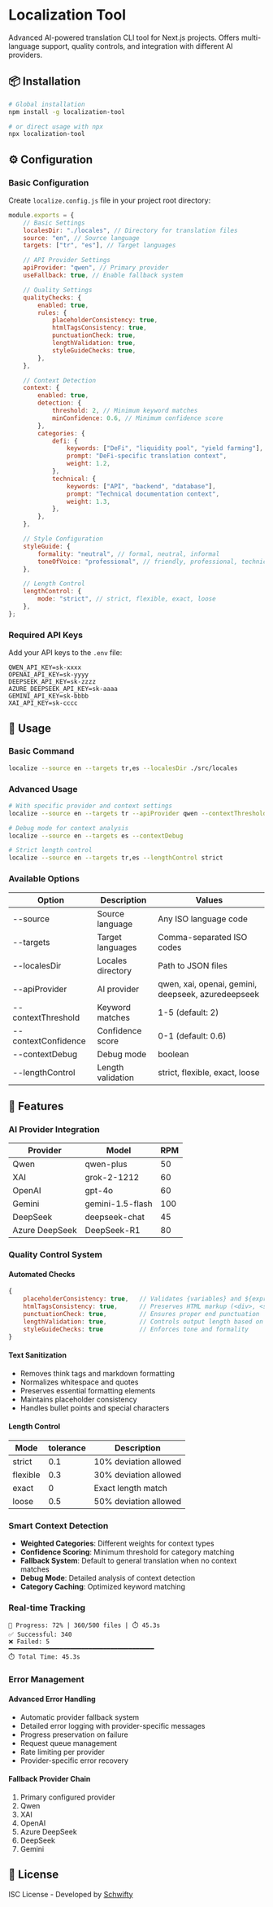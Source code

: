 # Localization Tool

Advanced AI-powered translation CLI tool for Next.js projects. Offers multi-language support, quality controls, and integration with different AI providers.

## 📦 Installation

```bash
# Global installation
npm install -g localization-tool

# or direct usage with npx
npx localization-tool
```

## ⚙️ Configuration

### Basic Configuration

Create `localize.config.js` file in your project root directory:

```javascript
module.exports = {
	// Basic Settings
	localesDir: "./locales", // Directory for translation files
	source: "en", // Source language
	targets: ["tr", "es"], // Target languages

	// API Provider Settings
	apiProvider: "qwen", // Primary provider
	useFallback: true, // Enable fallback system

	// Quality Settings
	qualityChecks: {
		enabled: true,
		rules: {
			placeholderConsistency: true,
			htmlTagsConsistency: true,
			punctuationCheck: true,
			lengthValidation: true,
			styleGuideChecks: true,
		},
	},

	// Context Detection
	context: {
		enabled: true,
		detection: {
			threshold: 2, // Minimum keyword matches
			minConfidence: 0.6, // Minimum confidence score
		},
		categories: {
			defi: {
				keywords: ["DeFi", "liquidity pool", "yield farming"],
				prompt: "DeFi-specific translation context",
				weight: 1.2,
			},
			technical: {
				keywords: ["API", "backend", "database"],
				prompt: "Technical documentation context",
				weight: 1.3,
			},
		},
	},

	// Style Configuration
	styleGuide: {
		formality: "neutral", // formal, neutral, informal
		toneOfVoice: "professional", // friendly, professional, technical
	},

	// Length Control
	lengthControl: {
		mode: "strict", // strict, flexible, exact, loose
	},
};
```

### Required API Keys

Add your API keys to the `.env` file:

```env
QWEN_API_KEY=sk-xxxx
OPENAI_API_KEY=sk-yyyy
DEEPSEEK_API_KEY=sk-zzzz
AZURE_DEEPSEEK_API_KEY=sk-aaaa
GEMINI_API_KEY=sk-bbbb
XAI_API_KEY=sk-cccc
```

## 🚀 Usage

### Basic Command

```bash
localize --source en --targets tr,es --localesDir ./src/locales
```

### Advanced Usage

```bash
# With specific provider and context settings
localize --source en --targets tr --apiProvider qwen --contextThreshold 3 --contextConfidence 0.7

# Debug mode for context analysis
localize --source en --targets es --contextDebug

# Strict length control
localize --source en --targets tr,es --lengthControl strict
```

### Available Options

| Option              | Description       | Values                                             |
| ------------------- | ----------------- | -------------------------------------------------- |
| --source            | Source language   | Any ISO language code                              |
| --targets           | Target languages  | Comma-separated ISO codes                          |
| --localesDir        | Locales directory | Path to JSON files                                 |
| --apiProvider       | AI provider       | qwen, xai, openai, gemini, deepseek, azuredeepseek |
| --contextThreshold  | Keyword matches   | 1-5 (default: 2)                                   |
| --contextConfidence | Confidence score  | 0-1 (default: 0.6)                                 |
| --contextDebug      | Debug mode        | boolean                                            |
| --lengthControl     | Length validation | strict, flexible, exact, loose                     |

## 🌟 Features

### AI Provider Integration

| Provider       | Model            | RPM |
| -------------- | ---------------- | --- |
| Qwen           | qwen-plus        | 50  |
| XAI            | grok-2-1212      | 60  |
| OpenAI         | gpt-4o           | 60  |
| Gemini         | gemini-1.5-flash | 100 |
| DeepSeek       | deepseek-chat    | 45  |
| Azure DeepSeek | DeepSeek-R1      | 80  |

### Quality Control System

#### Automated Checks

```javascript
{
	placeholderConsistency: true,   // Validates {variables} and ${expressions}
	htmlTagsConsistency: true,      // Preserves HTML markup (<div>, <span>, etc.)
	punctuationCheck: true,         // Ensures proper end punctuation
	lengthValidation: true,         // Controls output length based on mode
	styleGuideChecks: true          // Enforces tone and formality
}
```

#### Text Sanitization

-   Removes think tags and markdown formatting
-   Normalizes whitespace and quotes
-   Preserves essential formatting elements
-   Maintains placeholder consistency
-   Handles bullet points and special characters

#### Length Control

| Mode     | tolerance | Description           |
| -------- | --------- | --------------------- |
| strict   | 0.1       | 10% deviation allowed |
| flexible | 0.3       | 30% deviation allowed |
| exact    | 0         | Exact length match    |
| loose    | 0.5       | 50% deviation allowed |

### Smart Context Detection

-   **Weighted Categories**: Different weights for context types
-   **Confidence Scoring**: Minimum threshold for category matching
-   **Fallback System**: Default to general translation when no context matches
-   **Debug Mode**: Detailed analysis of context detection
-   **Category Caching**: Optimized keyword matching

### Real-time Tracking

```
🔄 Progress: 72% | 360/500 files | ⏱️ 45.3s
✅ Successful: 340
❌ Failed: 5
━━━━━━━━━━━━━━━━━━━━━━━━━━━━━━━━━━━━━━━━
⏱️ Total Time: 45.3s
```

### Error Management

#### Advanced Error Handling

-   Automatic provider fallback system
-   Detailed error logging with provider-specific messages
-   Progress preservation on failure
-   Request queue management
-   Rate limiting per provider
-   Provider-specific error recovery

#### Fallback Provider Chain

1. Primary configured provider
2. Qwen
3. XAI
4. OpenAI
5. Azure DeepSeek
6. DeepSeek
7. Gemini

## 📜 License

ISC License - Developed by [Schwifty](https://github.com/ahmetenesdur)
